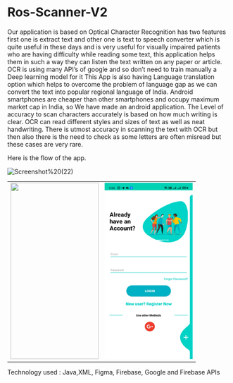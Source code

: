 # Ros-Scanner-V2


Our application is based on Optical Character Recognition has two features first one is extract text and other one is text to speech
converter which is quite useful in these days and is very useful for visually impaired patients
who are having difficulty while reading some text, this application helps them in such a way
they can listen the text written on any paper or article. OCR is using many API’s of google
and so don’t need to train manually a Deep learning model for it This App is also having
Language translation option which helps to overcome the problem of language gap as we can
convert the text into popular regional language of India. Android smartphones are cheaper
than other smartphones and occupy maximum market cap in India, so We have made an android application.
The Level of accuracy to scan characters accurately is based on how much writing is
clear. OCR can read different styles and sizes of text as well as neat handwriting. There is
utmost accuracy in scanning the text with OCR but then also there is the need to check as
some letters are often misread but these cases are very rare.

Here is the flow of the app.



![Screenshot%20(22)](https://user-images.githubusercontent.com/65353886/172150067-d3354dc9-95de-4f62-8f4a-cf97f45ac8ca.png)



<table>
  <tr>
    <td> <img src="https://user-images.githubusercontent.com/65353886/172150497-4991d168-d256-4077-85d1-8db5209371b6.jpg
" width="200" height="400" /></td>
    <td> <img src="https://github.com/Aniket-gawade/Umeed_Disaster_Management/blob/4ca712124c847e18a56115d57883587a1f916e44/Picture2.png" width="200" height="400" /></td>
  </tr>
  </table>

Technology used : Java,XML, Figma, Firebase, Google and Firebase APIs
